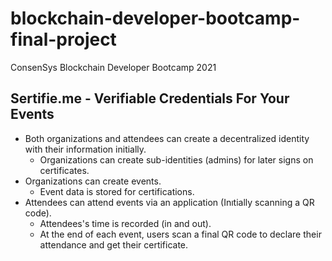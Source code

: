 # blockchain-developer-bootcamp-final-project
ConsenSys Blockchain Developer Bootcamp 2021

## Sertifie.me - Verifiable Credentials For Your Events

- Both organizations and attendees can create a decentralized identity with their information initially.
  - Organizations can create sub-identities (admins) for later signs on certificates.
- Organizations can create events.
  - Event data is stored for certifications.
- Attendees can attend events via an application (Inıtially scanning a QR code).
  - Attendees's time is recorded (in and out).
  - At the end of each event, users scan a final QR code to declare their attendance and get their certificate.
